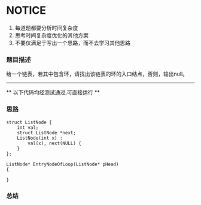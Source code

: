 # NOTICE
1. 每道题都要分析时间复杂度
2. 思考时间复杂度优化的其他方案
3. 不要仅满足于写出一个思路，而不去学习其他思路

### 题目描述
给一个链表，若其中包含环，请找出该链表的环的入口结点，否则，输出null。


****
** 以下代码均经测试通过,可直接运行 **   

### 思路

```
struct ListNode {
    int val;
    struct ListNode *next;
    ListNode(int x) :
        val(x), next(NULL) {
    }
};

ListNode* EntryNodeOfLoop(ListNode* pHead)
{

}
```

### 总结
